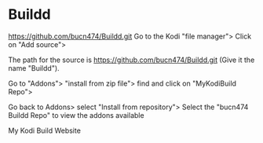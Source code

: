 # Buildd
https://github.com/bucn474/Buildd.git
Go to the Kodi "file manager"> Click on "Add source">

The path for the source is https://github.com/bucn474/Buildd.git (Give it the name "Buildd").

Go to "Addons"> "install from zip file"> find and click on "MyKodiBuild Repo">

Go back to Addons> select "Install from repository"> Select the "bucn474 Buildd Repo" to view the addons available

My Kodi Build Website
